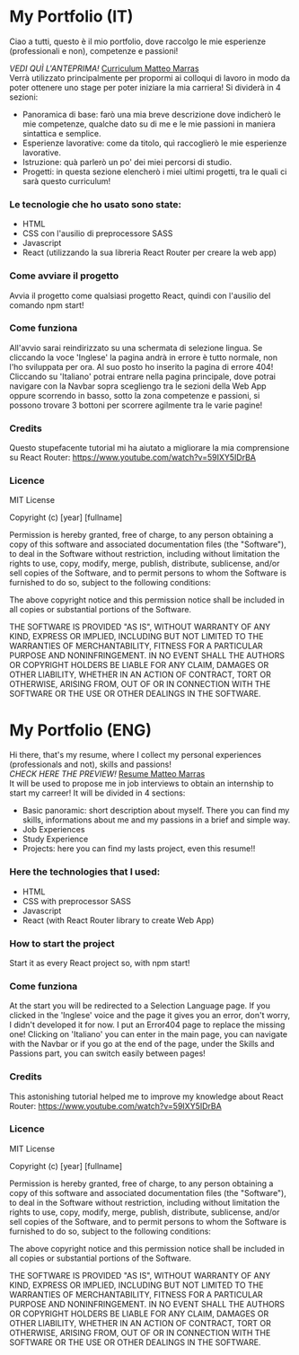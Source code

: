 # My Portfolio (IT)

Ciao a tutti, questo è il mio portfolio, dove raccolgo le mie esperienze (professionali e non), competenze e passioni!

*VEDI QUÌ L'ANTEPRIMA!* [Curriculum Matteo Marras](https://eloquent-banoffee-60b140.netlify.app/)  
Verrà utilizzato principalmente per propormi ai colloqui di lavoro in modo da poter ottenere uno stage per poter iniziare la mia carriera!
Si dividerà in 4 sezioni:
* Panoramica di base: farò una mia breve descrizione dove indicherò le mie competenze, qualche dato su di me e le mie passioni in maniera sintattica e semplice.
* Esperienze lavorative: come da titolo, quì raccoglierò le mie esperienze lavorative.
* Istruzione: quà parlerò un po' dei miei percorsi di studio.
* Progetti: in questa sezione elencherò i miei ultimi progetti, tra le quali ci sarà questo curriculum!
### Le tecnologie che ho usato sono state:
* HTML
* CSS con l'ausilio di preprocessore SASS
* Javascript
* React (utilizzando la sua libreria React Router per creare la web app)
### Come avviare il progetto
Avvia il progetto come qualsiasi progetto React, quindi con l'ausilio del comando npm start!
### Come funziona
All'avvio sarai reindirizzato su una schermata di selezione lingua. Se cliccando la voce 'Inglese' la pagina andrà in errore è tutto normale, non l'ho sviluppata per ora.
Al suo posto ho inserito la pagina di errore 404!
Cliccando su 'Italiano' potrai entrare nella pagina principale, dove potrai navigare con la Navbar sopra scegliengo tra le sezioni della Web App oppure scorrendo in basso, sotto la zona competenze e passioni, si possono trovare 3 bottoni per scorrere agilmente tra le varie pagine!
### Credits
Questo stupefacente tutorial mi ha aiutato a migliorare la mia comprensione su React Router: https://www.youtube.com/watch?v=59IXY5IDrBA
### Licence
MIT License

Copyright (c) [year] [fullname]

Permission is hereby granted, free of charge, to any person obtaining a copy
of this software and associated documentation files (the "Software"), to deal
in the Software without restriction, including without limitation the rights
to use, copy, modify, merge, publish, distribute, sublicense, and/or sell
copies of the Software, and to permit persons to whom the Software is
furnished to do so, subject to the following conditions:

The above copyright notice and this permission notice shall be included in all
copies or substantial portions of the Software.

THE SOFTWARE IS PROVIDED "AS IS", WITHOUT WARRANTY OF ANY KIND, EXPRESS OR
IMPLIED, INCLUDING BUT NOT LIMITED TO THE WARRANTIES OF MERCHANTABILITY,
FITNESS FOR A PARTICULAR PURPOSE AND NONINFRINGEMENT. IN NO EVENT SHALL THE
AUTHORS OR COPYRIGHT HOLDERS BE LIABLE FOR ANY CLAIM, DAMAGES OR OTHER
LIABILITY, WHETHER IN AN ACTION OF CONTRACT, TORT OR OTHERWISE, ARISING FROM,
OUT OF OR IN CONNECTION WITH THE SOFTWARE OR THE USE OR OTHER DEALINGS IN THE
SOFTWARE.

# My Portfolio (ENG)

Hi there, that's my resume, where I collect my personal experiences (professionals and not), skills and passions!  
*CHECK HERE THE PREVIEW!* [Resume Matteo Marras](https://eloquent-banoffee-60b140.netlify.app/)  
It will be used to propose me in job interviews to obtain an internship to start my carreer!
It will be divided in 4 sections:
* Basic panoramic: short description about myself. There you can find my skills, informations about me and my passions in a brief and simple way.
* Job Experiences
* Study Experience
* Projects: here you can find my lasts project, even this resume!!
### Here the technologies that I used:
* HTML
* CSS with preprocessor SASS
* Javascript
* React (with React Router library to create Web App)
### How to start the project
Start it as every React project so, with npm start!
### Come funziona
At the start you will be redirected to a Selection Language page. If you clicked in the 'Inglese' voice and the page it gives you an error, don't worry, I didn't developed it for now.
I put an Error404 page to replace the missing one!
Clicking on 'Italiano' you can enter in the main page, you can navigate with the Navbar or if you go at the end of the page, under the Skills and Passions part, you can switch easily between pages!
### Credits
This astonishing tutorial helped me to improve my knowledge about React Router: https://www.youtube.com/watch?v=59IXY5IDrBA
### Licence
MIT License

Copyright (c) [year] [fullname]

Permission is hereby granted, free of charge, to any person obtaining a copy
of this software and associated documentation files (the "Software"), to deal
in the Software without restriction, including without limitation the rights
to use, copy, modify, merge, publish, distribute, sublicense, and/or sell
copies of the Software, and to permit persons to whom the Software is
furnished to do so, subject to the following conditions:

The above copyright notice and this permission notice shall be included in all
copies or substantial portions of the Software.

THE SOFTWARE IS PROVIDED "AS IS", WITHOUT WARRANTY OF ANY KIND, EXPRESS OR
IMPLIED, INCLUDING BUT NOT LIMITED TO THE WARRANTIES OF MERCHANTABILITY,
FITNESS FOR A PARTICULAR PURPOSE AND NONINFRINGEMENT. IN NO EVENT SHALL THE
AUTHORS OR COPYRIGHT HOLDERS BE LIABLE FOR ANY CLAIM, DAMAGES OR OTHER
LIABILITY, WHETHER IN AN ACTION OF CONTRACT, TORT OR OTHERWISE, ARISING FROM,
OUT OF OR IN CONNECTION WITH THE SOFTWARE OR THE USE OR OTHER DEALINGS IN THE
SOFTWARE.
